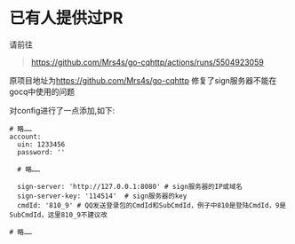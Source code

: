 # 已有人提供过PR
请前往
> https://github.com/Mrs4s/go-cqhttp/actions/runs/5504923059

原项目地址为<a href="https://github.com/Mrs4s/go-cqhttp">https://github.com/Mrs4s/go-cqhttp</a>
修复了sign服务器不能在gocq中使用的问题

对config进行了一点添加,如下:
<pre><code># 略……
account:
  uin: 1233456
  password: '' 

  # 略……
  
  sign-server: 'http://127.0.0.1:8080' # sign服务器的IP或域名
  sign-server-key: '114514'  # sign服务器的key
  cmdId: '810_9' # QQ发送登录包的CmdId和SubCmdId，例子中810是登陆CmdId，9是SubCmdId，这里810_9不建议改

# 略……
</code></pre>
